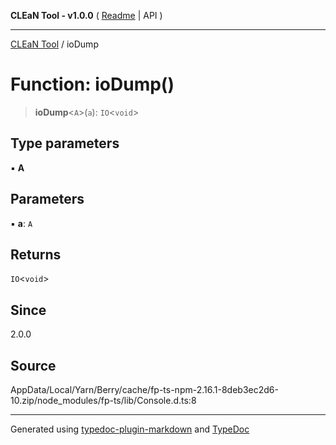 **CLEaN Tool - v1.0.0** ( [Readme](../README.md) \| API )

***

[CLEaN Tool](../exports.md) / ioDump

# Function: ioDump()

> **ioDump**\<`A`\>(`a`): `IO`\<`void`\>

## Type parameters

▪ **A**

## Parameters

▪ **a**: `A`

## Returns

`IO`\<`void`\>

## Since

2.0.0

## Source

AppData/Local/Yarn/Berry/cache/fp-ts-npm-2.16.1-8deb3ec2d6-10.zip/node\_modules/fp-ts/lib/Console.d.ts:8

***

Generated using [typedoc-plugin-markdown](https://www.npmjs.com/package/typedoc-plugin-markdown) and [TypeDoc](https://typedoc.org/)
